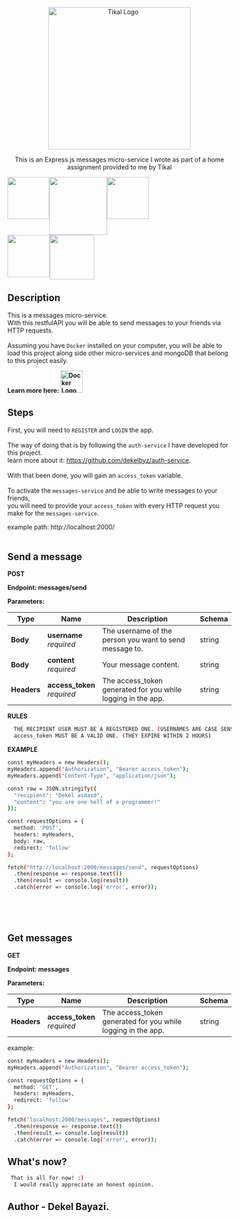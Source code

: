 <p align="center">
  <a href="https://www.tikalk.com/" target="blank"><img src="https://tkctl.tikalk.com/images/we-full-stack.png" width="320" alt="Tikal Logo" /></a>
</p>

[circleci-image]: https://img.shields.io/circleci/build/github/nestjs/nest/master?token=abc123def456
[circleci-url]: https://circleci.com/gh/nestjs/nest

  <p align="center">This is an Express.js messages micro-service I wrote as
part of a home assignment provided to me by Tikal</p>
    <p align="center">

  <!--[![Backers on Open Collective](https://opencollective.com/nest/backers/badge.svg)](https://opencollective.com/nest#backer)
  [![Sponsors on Open Collective](https://opencollective.com/nest/sponsors/badge.svg)](https://opencollective.com/nest#sponsor)-->

  <div align="center">
  <div style="display: flex;">
    <a href="#">
    <div style="display: flex;">
        <img src="https://upload.wikimedia.org/wikipedia/commons/6/64/Expressjs.png" height="94"/> 
      <img src="https://i.ibb.co/tqHYP3q/pngwing-com.png" height="130"/> 
      <img src="https://upload.wikimedia.org/wikipedia/commons/thumb/d/d9/Node.js_logo.svg/1200px-Node.js_logo.svg.png"  height="94"/> 
  </div>  
        <div style="display: flex;">
     <img src="https://ky-solutions.fr/nuxt/img/typescript.5c70a1d.png" height="95"/> 
      <img src="https://logos-world.net/wp-content/uploads/2021/02/Docker-Logo-2013-2015.png" height="100"/> 
    </div>
    </a>
    </div>
</div>

## Description

This is a messages micro-service. <br>
With this restfulAPI you will be able to send messages to your friends via HTTP requests. <br><br>
Assuming you have `Docker` installed on your computer, you will be able to <br>
load this project along side other micro-services and mongoDB that belong to this project easily. <br>

<span><b>Learn more here:
<a href="https://docs.docker.com/get-started/" target="blank"><img src="https://logos-world.net/wp-content/uploads/2021/02/Docker-Logo-2013-2015.png" width="50" alt="Docker Logo" /></a></b></span>

## Steps

First, you will need to `REGISTER` and `LOGIN` the app. <br> <br>
The way of doing that is by following the `auth-service` I have developed for this project. <br>
learn more about it: https://github.com/dekelbyz/auth-service. <br><br>
With that been done, you will gain an `access_token` variable. <br><br>
To activate the `messages-service` and be able to write messages to your friends, <br>
you will need to provide your `access_token` with every HTTP request you make for the `messages-service`.

example path: http://localhost:2000/ <br><br>

## Send a message

**POST**

<b>Endpoint: messages/send</b>

<b>Parameters:</b>

| Type        | Name                            | Description                                                  | Schema |
| ----------- | ------------------------------- | ------------------------------------------------------------ | ------ |
| **Body**    | **username** <br>_required_     | The username of the person you want to send message to.      | string |
| **Body**    | **content** <br>_required_      | Your message content.                                        | string |
| **Headers** | **access_token** <br>_required_ | The access_token generated for you while logging in the app. | string |

**RULES**

```bash
  THE RECIPIENT USER MUST BE A REGISTERED ONE. (USERNAMES ARE CASE SENSITIVE)
  access_token MUST BE A VALID ONE. (THEY EXPIRE WITHIN 2 HOURS)
```

**EXAMPLE**

```bash
const myHeaders = new Headers();
myHeaders.append("Authorization", "Bearer access_token");
myHeaders.append("Content-Type", "application/json");

const raw = JSON.stringify({
  "recipient": "Dekel asdasd",
  "content": "you are one hell of a programmer!"
});

const requestOptions = {
  method: 'POST',
  headers: myHeaders,
  body: raw,
  redirect: 'follow'
};

fetch("http://localhost:2000/messages/send", requestOptions)
  .then(response => response.text())
  .then(result => console.log(result))
  .catch(error => console.log('error', error));
```

<br><br><br>

## Get messages

**GET**

<b>Endpoint: messages</b>

<b>Parameters:</b>

| Type        | Name                            | Description                                                  | Schema |
| ----------- | ------------------------------- | ------------------------------------------------------------ | ------ |
| **Headers** | **access_token** <br>_required_ | The access_token generated for you while logging in the app. | string |

example:

```bash
const myHeaders = new Headers();
myHeaders.append("Authorization", "Bearer access_token");

const requestOptions = {
  method: 'GET',
  headers: myHeaders,
  redirect: 'follow'
};

fetch("localhost:2000/messages", requestOptions)
  .then(response => response.text())
  .then(result => console.log(result))
  .catch(error => console.log('error', error));
```

## What's now?

```bash
 That is all for now! :)
  I would really appreciate an honest opinion.
```

## Author - Dekel Bayazi.
